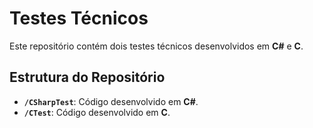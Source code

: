 # Testes Técnicos

Este repositório contém dois testes técnicos desenvolvidos em **C#** e **C**.

## Estrutura do Repositório

- **`/CSharpTest`**: Código desenvolvido em **C#**.  
- **`/CTest`**: Código desenvolvido em **C**.

